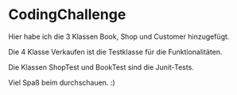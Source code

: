 # CodingChallenge

Hier habe ich die 3 Klassen Book, Shop und Customer hinzugefügt.

Die 4 Klasse Verkaufen ist die Testklasse für die Funktionalitäten.

Die Klassen ShopTest und BookTest sind die Junit-Tests.

Viel Spaß beim durchschauen. :)
